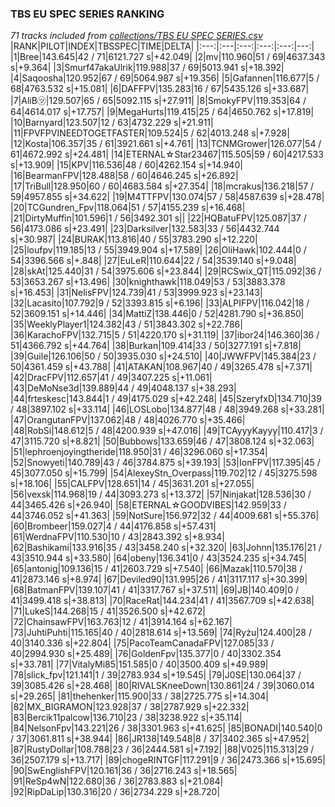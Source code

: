 ### TBS EU SPEC SERIES RANKING
*71 tracks included from [collections/TBS EU SPEC SERIES.csv](/collections/TBS%20EU%20SPEC%20SERIES.csv)*
|RANK|PILOT|INDEX|TBSSPEC|TIME|DELTA|
|:---:|:---|:---:|:---:|:---:|---:|
|1|Bree|143.645|42 / 71|6121.727 s|+42.049|
|2|mv|110.960|51 / 69|4637.343 s|+9.364|
|3|Smurf47akaUlrik|119.988|37 / 69|5013.941 s|+18.392|
|4|Saqoosha|120.952|67 / 69|5064.987 s|+19.356|
|5|Gafannen|116.677|5 / 68|4763.532 s|+15.081|
|6|DAFFPV|135.283|16 / 67|5435.126 s|+33.687|
|7|AliB㋡|129.507|65 / 65|5092.115 s|+27.911|
|8|SmokyFPV|119.353|64 / 64|4614.017 s|+17.757|
|9|MegaHurts|119.415|25 / 64|4650.762 s|+17.819|
|10|Barnyard|123.507|12 / 63|4732.229 s|+21.911|
|11|FPVFPVINEEDTOGETFASTER|109.524|5 / 62|4013.248 s|+7.928|
|12|Kosta|106.357|35 / 61|3921.661 s|+4.761|
|13|TCNMGrower|126.077|54 / 61|4672.992 s|+24.481|
|14|ETERNAL☆Star23467|115.505|59 / 60|4217.533 s|+13.909|
|15|KPV|116.536|48 / 60|4262.154 s|+14.940|
|16|BearmanFPV|128.488|58 / 60|4646.245 s|+26.892|
|17|TriBull|128.950|60 / 60|4683.584 s|+27.354|
|18|mcrakus|136.218|57 / 59|4957.855 s|+34.622|
|19|M4TTFPV|130.074|57 / 58|4587.639 s|+28.478|
|20|TCGundren_Fpv|118.064|51 / 57|4155.239 s|+16.468|
|21|DirtyMuffin|101.596|1 / 56|3492.301 s||
|22|HQBatuFPV|125.087|37 / 56|4173.086 s|+23.491|
|23|Darksilver|132.583|33 / 56|4432.744 s|+30.987|
|24|BURAK|113.816|40 / 55|3783.290 s|+12.220|
|25|loufpv|119.185|13 / 55|3949.904 s|+17.589|
|26|OliHawk|102.444|0 / 54|3396.566 s|+.848|
|27|EuLeR|110.644|22 / 54|3539.140 s|+9.048|
|28|skAt|125.440|31 / 54|3975.606 s|+23.844|
|29|RCSwix_QT|115.092|36 / 53|3653.267 s|+13.496|
|30|knighthawk|118.049|53 / 53|3883.378 s|+16.453|
|31|NelisFPV|124.739|41 / 53|3999.923 s|+23.143|
|32|Lacasito|107.792|9 / 52|3393.815 s|+6.196|
|33|ALPIFPV|116.042|18 / 52|3609.151 s|+14.446|
|34|MattiZ|138.446|0 / 52|4281.790 s|+36.850|
|35|WeeklyPlayer1|124.382|43 / 51|3843.302 s|+22.786|
|36|KarachoFPV|132.715|5 / 51|4220.170 s|+31.119|
|37|ibor24|146.360|36 / 51|4366.792 s|+44.764|
|38|Burkan|109.414|33 / 50|3277.191 s|+7.818|
|39|Guile|126.106|50 / 50|3935.030 s|+24.510|
|40|JWWFPV|145.384|23 / 50|4361.459 s|+43.788|
|41|ATAKAN|108.967|40 / 49|3265.478 s|+7.371|
|42|DracFPV|112.657|41 / 49|3407.225 s|+11.061|
|43|DeMoNse3d|139.889|44 / 49|4048.137 s|+38.293|
|44|frteskesc|143.844|1 / 49|4175.029 s|+42.248|
|45|SzeryfxD|134.710|39 / 48|3897.102 s|+33.114|
|46|LOSLobo|134.877|48 / 48|3949.268 s|+33.281|
|47|OrangutanFPV|137.062|48 / 48|4026.770 s|+35.466|
|48|RobSi|148.612|5 / 48|4200.939 s|+47.016|
|49|TCAyyyKayyy|110.417|3 / 47|3115.720 s|+8.821|
|50|Bubbows|133.659|46 / 47|3808.124 s|+32.063|
|51|lephroenjoyingtheride|118.950|31 / 46|3296.060 s|+17.354|
|52|Snowyeti|140.789|43 / 46|3784.875 s|+39.193|
|53|IonFPV|117.395|45 / 45|3077.050 s|+15.799|
|54|AlexeyStn_Overpass|119.702|12 / 45|3275.598 s|+18.106|
|55|CALFPV|128.651|14 / 45|3631.201 s|+27.055|
|56|vexsk|114.968|19 / 44|3093.273 s|+13.372|
|57|Ninjakat|128.536|30 / 44|3465.426 s|+26.940|
|58|ETERNAL☆GOODVIBES|142.959|33 / 44|3746.052 s|+41.363|
|59|NotSure|156.972|32 / 44|4009.681 s|+55.376|
|60|Brombeer|159.027|4 / 44|4176.858 s|+57.431|
|61|WerdnaFPV|110.530|10 / 43|2843.392 s|+8.934|
|62|Bashikami|133.916|35 / 43|3458.240 s|+32.320|
|63|Johnn|135.176|21 / 43|3510.944 s|+33.580|
|64|obeny|136.341|0 / 43|3524.235 s|+34.745|
|65|antonig|109.136|15 / 41|2603.729 s|+7.540|
|66|Mazak|110.570|38 / 41|2873.146 s|+8.974|
|67|Deviled90|131.995|26 / 41|3117.117 s|+30.399|
|68|BatmanFPV|139.107|41 / 41|3317.767 s|+37.511|
|69|JB|140.409|0 / 41|3499.418 s|+38.813|
|70|RaceRat|144.234|41 / 41|3567.709 s|+42.638|
|71|LukeS|144.268|15 / 41|3526.500 s|+42.672|
|72|ChainsawFPV|163.763|12 / 41|3914.164 s|+62.167|
|73|JuhtiPuhti|115.165|40 / 40|2818.614 s|+13.569|
|74|Ryżu|124.400|28 / 40|3140.336 s|+22.804|
|75|PacoTeamCanadaFPV|127.085|33 / 40|2994.930 s|+25.489|
|76|GoldenFpv|135.377|0 / 40|3302.354 s|+33.781|
|77|VitalyMi85|151.585|0 / 40|3500.409 s|+49.989|
|78|slick_fpv|121.141|1 / 39|2783.934 s|+19.545|
|79|J0SE|130.064|37 / 39|3085.426 s|+28.468|
|80|RIVALSKneeDown|130.861|24 / 39|3060.014 s|+29.265|
|81|thehenker|115.900|33 / 38|2725.775 s|+14.304|
|82|MX_BIGRAMON|123.928|37 / 38|2787.929 s|+22.332|
|83|Bercik11palcow|136.710|23 / 38|3238.922 s|+35.114|
|84|NelsonFpv|143.221|26 / 38|3301.963 s|+41.625|
|85|BONADI|140.540|0 / 37|3061.811 s|+38.944|
|86|JR138|149.548|8 / 37|3402.365 s|+47.952|
|87|RustyDollar|108.788|23 / 36|2444.581 s|+7.192|
|88|V025|115.313|29 / 36|2507.179 s|+13.717|
|89|chogeRINTGF|117.291|9 / 36|2473.366 s|+15.695|
|90|SwEnglishFPV|120.161|36 / 36|2716.243 s|+18.565|
|91|ReSp4wN|122.680|36 / 36|2783.883 s|+21.084|
|92|RipDaLip|130.316|20 / 36|2734.229 s|+28.720|

